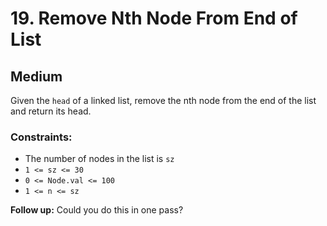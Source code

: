 # 19. Remove Nth Node From End of List

## Medium

Given the `head` of a linked list, remove the nth node from the end of the list and return its head.


### Constraints:

- The number of nodes in the list is `sz`
- `1 <= sz <= 30`
- `0 <= Node.val <= 100`
- `1 <= n <= sz`


**Follow up:** Could you do this in one pass?
